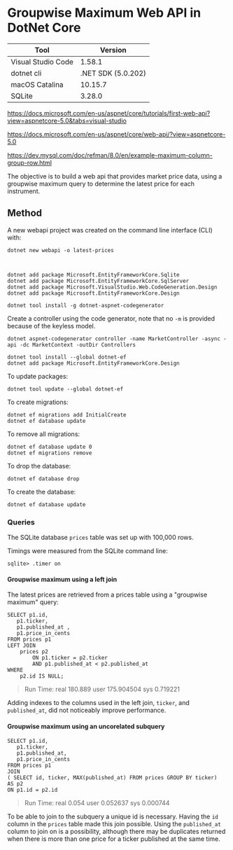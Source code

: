 # Groupwise Maximum Web API in DotNet Core

| Tool | Version |
|------|---------|
| Visual Studio Code | 1.58.1 |
| dotnet cli | .NET SDK (5.0.202) |
| macOS Catalina | 10.15.7 |
| SQLite | 3.28.0 |

https://docs.microsoft.com/en-us/aspnet/core/tutorials/first-web-api?view=aspnetcore-5.0&tabs=visual-studio

https://docs.microsoft.com/en-us/aspnet/core/web-api/?view=aspnetcore-5.0

https://dev.mysql.com/doc/refman/8.0/en/example-maximum-column-group-row.html

The objective is to build a web api that provides market price data, using a groupwise maximum query to determine the latest price for each instrument.

## Method

A new webapi project was created on the command line interface (CLI) with:

    dotnet new webapi -o latest-prices



    dotnet add package Microsoft.EntityFrameworkCore.Sqlite
    dotnet add package Microsoft.EntityFrameworkCore.SqlServer
    dotnet add package Microsoft.VisualStudio.Web.CodeGeneration.Design
    dotnet add package Microsoft.EntityFrameworkCore.Design

    dotnet tool install -g dotnet-aspnet-codegenerator

Create a controller using the code generator, note that no `-m` is provided because of the keyless model.

    dotnet aspnet-codegenerator controller -name MarketController -async -api -dc MarketContext -outDir Controllers

    dotnet tool install --global dotnet-ef
    dotnet add package Microsoft.EntityFrameworkCore.Design

To update packages:

    dotnet tool update --global dotnet-ef 

To create migrations:

    dotnet ef migrations add InitialCreate
    dotnet ef database update

To remove all migrations:

    dotnet ef database update 0
    dotnet ef migrations remove

To drop the database:

    dotnet ef database drop

To create the database:

    dotnet ef database update

### Queries

The SQLite database `prices` table was set up with 100,000 rows.

Timings were measured from the SQLite command line:

    sqlite> .timer on

#### Groupwise maximum using a left join 

The latest prices are retrieved from a prices table using a "groupwise maximum" query:

    SELECT p1.id, 
       p1.ticker, 
       p1.published_at ,
	   p1.price_in_cents
    FROM prices p1
    LEFT JOIN
        prices p2
            ON p1.ticker = p2.ticker
            AND p1.published_at < p2.published_at
    WHERE 
        p2.id IS NULL;

> Run Time: real 180.889 user 175.904504 sys 0.719221

Adding indexes to the columns used in the left join, `ticker`, and `published_at`, did not noticeably improve performance.

#### Groupwise maximum using an uncorelated subquery

    SELECT p1.id, 
       p1.ticker, 
       p1.published_at,
	   p1.price_in_cents
    FROM prices p1
    JOIN
    ( SELECT id, ticker, MAX(published_at) FROM prices GROUP BY ticker)
    AS p2
    ON p1.id = p2.id

> Run Time: real 0.054 user 0.052637 sys 0.000744

To be able to join to the subquery a unique id is necessary. Having the `id` column in the `prices` table made this join possible. Using the `published_at` column to join on is a possibility, although there may be duplicates returned when there is more than one price for a ticker published at the same time.

